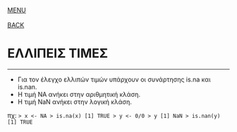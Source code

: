 [MENU](README.md)
<br><br>
[BACK](objects_and_data_structures.md)

# ΕΛΛΙΠΕΙΣ ΤΙΜΕΣ

---

- Για τον έλεγχο ελλιπών τιμών υπάρχουν οι συνάρτησης is.na και is.nan.
- Η τιμή NA ανήκει στην αριθμητική κλάση.
- Η τιμή NaN ανήκει στην λογική κλάση. 

πχ: 	`
	> x <- NA
	> is.na(x)
    	[1] TRUE
	> y <- 0/0
	> y
	[1] NaN
	> is.nan(y)
	[1] TRUE
	`
